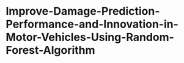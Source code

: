 # Improve-Damage-Prediction-Performance-and-Innovation-in-Motor-Vehicles-Using-Random-Forest-Algorithm